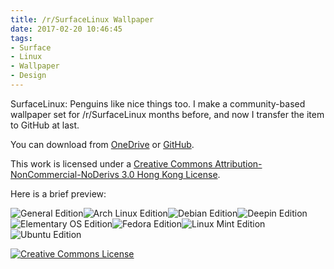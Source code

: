 ```yaml
---
title: /r/SurfaceLinux Wallpaper
date: 2017-02-20 10:46:45
tags:
- Surface
- Linux
- Wallpaper
- Design
---
```


SurfaceLinux: Penguins like nice things too. I make a community-based wallpaper set for /r/SurfaceLinux months before, and now I transfer the item to GitHub at last. 

You can download from [OneDrive](https://1drv.ms/f/s!AgTyeVJpt1xat8AaP97jx-GK1g4K6g) or [GitHub](https://github.com/patrick330602/SurfaceLinux-Wallpaper). 

This work is licensed under a [Creative Commons Attribution-NonCommercial-NoDerivs 3.0 Hong Kong License](http://creativecommons.org/licenses/by-nc-nd/3.0/hk/).
<!--more-->
Here is a brief preview:

![General Edition](https://cdn.patrickwu.space/works/surfacelinux/linux-bg.png)![Arch Linux Edition](https://cdn.patrickwu.space/works/surfacelinux/linux-bg-arch.png)![Debian Edition](https://cdn.patrickwu.space/works/surfacelinux/linux-bg-debian.png)![Deepin Edition](https://cdn.patrickwu.space/works/surfacelinux/linux-bg-deepin.png)![Elementary OS Edition](https://cdn.patrickwu.space/works/surfacelinux/linux-bg-elementaryos.png)![Fedora Edition](https://cdn.patrickwu.space/works/surfacelinux/linux-bg-fedora.png)![Linux Mint Edition](https://cdn.patrickwu.space/works/surfacelinux/linux-bg-linuxmint.png)![Ubuntu Edition](https://cdn.patrickwu.space/works/surfacelinux/linux-bg-ubuntu.png)

[![Creative Commons License](https://i.creativecommons.org/l/by-nc-nd/3.0/hk/88x31.png)](http://creativecommons.org/licenses/by-nc-nd/3.0/hk/)